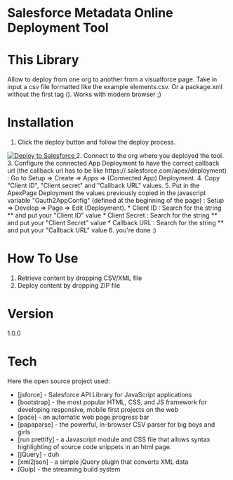 Salesforce Metadata Online Deployment Tool
==========================

This Library
============
Allow to deploy from one org to another from a visualforce page.
Take in input a csv file formatted like the example elements.csv.
Or a package.xml without the first tag (<?xml version...?>).
Works with modern browser ;)

Installation
============
1. Click the deploy button and follow the deploy process.
<a href="https://githubsfdeploy.herokuapp.com?owner=ForceComDeveloper&repo=sfdc-metadata-deployer">
  <img alt="Deploy to Salesforce"
       src="https://raw.githubusercontent.com/afawcett/githubsfdeploy/master/src/main/webapp/resources/img/deploy.png">
</a>
2. Connect to the org where you deployed the tool.
3. Configure the connected App Deployment to have the correct callback url (the callback url has to be like https://<your_node_instance>.salesforce.com/apex/deployment) : Go to Setup => Create => Apps => (Connected App) Deployment.
4. Copy "Client ID", "Client secret" and "Callback URL" values.
5. Put in the ApexPage Deployment the values previously copied in the javascript variable "Oauth2AppConfig" (defined at the beginning of the page) : Setup => Develop => Page => Edit (Deployment).
    * Client ID : Search for the string *<cliendId>* and put your "Client ID" value
    * Client Secret : Search for the string *<clientSecret>* and put your "Client Secret" value
    * Callback URL : Search for the string *<callbackUrl>* and put your "Callback URL" value
6. you're done :)

How To Use
==========
1. Retrieve content by dropping CSV/XML file
2. Deploy content by dropping ZIP file

Version
=======
1.0.0

Tech
====

Here the open source project used:

* [jsforce] - Salesforce API Library for JavaScript applications
* [bootstrap] - the most popular HTML, CSS, and JS framework for developing responsive, mobile first projects on the web
* [pace] - an automatic web page progress bar
* [papaparse] - the powerful, in-browser CSV parser for big boys and girls
* [run prettify] - a Javascript module and CSS file that allows syntax highlighting of source code snippets in an html page.
* [jQuery] - duh
* [xml2json] - a simple jQuery plugin that converts XML data
* [Gulp] - the streaming build system
